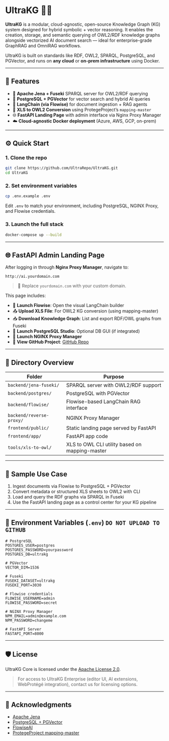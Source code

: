 # UltraKG 🧠🌐

**UltraKG** is a modular, cloud-agnostic, open-source Knowledge Graph (KG) system designed for hybrid symbolic + vector reasoning. It enables the creation, storage, and semantic querying of OWL2/RDF knowledge graphs alongside vectorized AI document search — ideal for enterprise-grade GraphRAG and OmniRAG workflows.

UltraKG is built on standards like RDF, OWL2, SPARQL, PostgreSQL, and PGVector, and runs on **any cloud** or **on-prem infrastructure** using Docker.

---

## 🚀 Features

- 🧠 **Apache Jena + Fuseki** SPARQL server for OWL2/RDF querying
- 🐘 **PostgreSQL + PGVector** for vector search and hybrid AI queries
- 🔄 **LangChain (via Flowise)** for document ingestion + RAG agents
- 📄 **XLS to OWL2 Conversion** using ProtegeProject’s `mapping-master`
- 🌐 **FastAPI Landing Page** with admin interface via Nginx Proxy Manager
- ☁️ **Cloud-agnostic Docker deployment** (Azure, AWS, GCP, on-prem)

---

## ⚙️ Quick Start

### 1. Clone the repo

```bash
git clone https://github.com/UltraRepo/UltraKG.git
cd UltraKG
```

### 2. Set environment variables

```bash
cp .env.example .env
```

Edit `.env` to match your environment, including PostgreSQL, NGINX Proxy, and Flowise credentials.

### 3. Launch the full stack

```bash
docker-compose up --build
```

---

## 🌐 FastAPI Admin Landing Page

After logging in through **Nginx Proxy Manager**, navigate to:

```
http://ai.yourdomain.com
```

> 🔁 Replace `yourdomain.com` with your custom domain.

This page includes:

- 🔗 **Launch Flowise**: Open the visual LangChain builder
- 📤 **Upload XLS File**: For OWL2 KG conversion (using mapping-master)
- 📥 **Download Knowledge Graph**: List and export RDF/OWL graphs from Fuseki
- 🐘 **Launch PostgreSQL Studio**: Optional DB GUI (if integrated)
- 🔐 **Launch NGINX Proxy Manager**
- 🧬 **View GitHub Project**: [GitHub Repo](https://github.com/UltraRepo/UltraKG)

---

## 📂 Directory Overview

| Folder | Purpose |
|--------|---------|
| `backend/jena-fuseki/` | SPARQL server with OWL2/RDF support |
| `backend/postgres/` | PostgreSQL with PGVector |
| `backend/flowise/` | Flowise-based LangChain RAG interface |
| `backend/reverse-proxy/` | NGINX Proxy Manager |
| `frontend/public/` | Static landing page served by FastAPI |
| `frontend/app/` | FastAPI app code |
| `tools/xls-to-owl/` | XLS to OWL CLI utility based on mapping-master |

---

## 🧪 Sample Use Case

1. Ingest documents via Flowise to PostgreSQL + PGVector
2. Convert metadata or structured XLS sheets to OWL2 with CLI
3. Load and query the RDF graphs via SPARQL in Fuseki
4. Use the FastAPI landing page as a control center for your KG pipeline

---

## 🔐 Environment Variables (`.env`) `DO NOT UPLOAD TO GITHUB`

```dotenv
# PostgreSQL
POSTGRES_USER=postgres
POSTGRES_PASSWORD=yourpassword
POSTGRES_DB=ultrakg

# PGVector
VECTOR_DIM=1536

# Fuseki
FUSEKI_DATASET=ultrakg
FUSEKI_PORT=3030

# Flowise credentials
FLOWISE_USERNAME=admin
FLOWISE_PASSWORD=secret

# NGINX Proxy Manager
NPM_EMAIL=admin@example.com
NPM_PASSWORD=changeme

# FastAPI Server
FASTAPI_PORT=8000
```

---

## 🛡 License

UltraKG Core is licensed under the [Apache License 2.0](https://www.apache.org/licenses/LICENSE-2.0).

> For access to UltraKG Enterprise (editor UI, AI extensions, WebProtégé integration), contact us for licensing options.

---

## 🙌 Acknowledgments

- [Apache Jena](https://jena.apache.org/)
- [PostgreSQL + PGVector](https://github.com/pgvector/pgvector)
- [FlowiseAI](https://github.com/FlowiseAI/Flowise)
- [ProtegeProject mapping-master](https://github.com/protegeproject/mapping-master)
